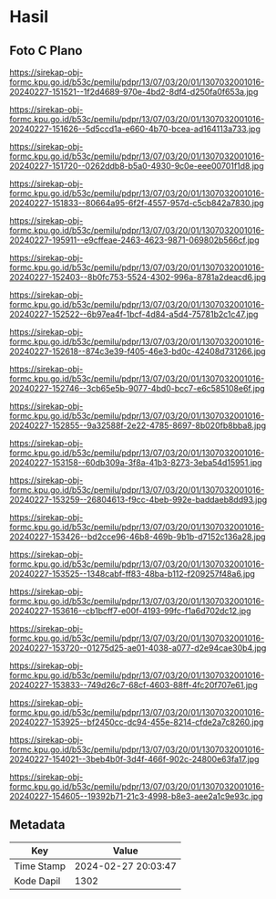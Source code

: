 # Hasil

## Foto C Plano

https://sirekap-obj-formc.kpu.go.id/b53c/pemilu/pdpr/13/07/03/20/01/1307032001016-20240227-151521--1f2d4689-970e-4bd2-8df4-d250fa0f653a.jpg

https://sirekap-obj-formc.kpu.go.id/b53c/pemilu/pdpr/13/07/03/20/01/1307032001016-20240227-151626--5d5ccd1a-e660-4b70-bcea-ad164113a733.jpg

https://sirekap-obj-formc.kpu.go.id/b53c/pemilu/pdpr/13/07/03/20/01/1307032001016-20240227-151720--0262ddb8-b5a0-4930-9c0e-eee00701f1d8.jpg

https://sirekap-obj-formc.kpu.go.id/b53c/pemilu/pdpr/13/07/03/20/01/1307032001016-20240227-151833--80664a95-6f2f-4557-957d-c5cb842a7830.jpg

https://sirekap-obj-formc.kpu.go.id/b53c/pemilu/pdpr/13/07/03/20/01/1307032001016-20240227-195911--e9cffeae-2463-4623-9871-069802b566cf.jpg

https://sirekap-obj-formc.kpu.go.id/b53c/pemilu/pdpr/13/07/03/20/01/1307032001016-20240227-152403--8b0fc753-5524-4302-996a-8781a2deacd6.jpg

https://sirekap-obj-formc.kpu.go.id/b53c/pemilu/pdpr/13/07/03/20/01/1307032001016-20240227-152522--6b97ea4f-1bcf-4d84-a5d4-75781b2c1c47.jpg

https://sirekap-obj-formc.kpu.go.id/b53c/pemilu/pdpr/13/07/03/20/01/1307032001016-20240227-152618--874c3e39-f405-46e3-bd0c-42408d731266.jpg

https://sirekap-obj-formc.kpu.go.id/b53c/pemilu/pdpr/13/07/03/20/01/1307032001016-20240227-152746--3cb65e5b-9077-4bd0-bcc7-e6c585108e6f.jpg

https://sirekap-obj-formc.kpu.go.id/b53c/pemilu/pdpr/13/07/03/20/01/1307032001016-20240227-152855--9a32588f-2e22-4785-8697-8b020fb8bba8.jpg

https://sirekap-obj-formc.kpu.go.id/b53c/pemilu/pdpr/13/07/03/20/01/1307032001016-20240227-153158--60db309a-3f8a-41b3-8273-3eba54d15951.jpg

https://sirekap-obj-formc.kpu.go.id/b53c/pemilu/pdpr/13/07/03/20/01/1307032001016-20240227-153259--26804613-f9cc-4beb-992e-baddaeb8dd93.jpg

https://sirekap-obj-formc.kpu.go.id/b53c/pemilu/pdpr/13/07/03/20/01/1307032001016-20240227-153426--bd2cce96-46b8-469b-9b1b-d7152c136a28.jpg

https://sirekap-obj-formc.kpu.go.id/b53c/pemilu/pdpr/13/07/03/20/01/1307032001016-20240227-153525--1348cabf-ff83-48ba-b112-f209257f48a6.jpg

https://sirekap-obj-formc.kpu.go.id/b53c/pemilu/pdpr/13/07/03/20/01/1307032001016-20240227-153616--cb1bcff7-e00f-4193-99fc-f1a6d702dc12.jpg

https://sirekap-obj-formc.kpu.go.id/b53c/pemilu/pdpr/13/07/03/20/01/1307032001016-20240227-153720--01275d25-ae01-4038-a077-d2e94cae30b4.jpg

https://sirekap-obj-formc.kpu.go.id/b53c/pemilu/pdpr/13/07/03/20/01/1307032001016-20240227-153833--749d26c7-68cf-4603-88ff-4fc20f707e61.jpg

https://sirekap-obj-formc.kpu.go.id/b53c/pemilu/pdpr/13/07/03/20/01/1307032001016-20240227-153925--bf2450cc-dc94-455e-8214-cfde2a7c8260.jpg

https://sirekap-obj-formc.kpu.go.id/b53c/pemilu/pdpr/13/07/03/20/01/1307032001016-20240227-154021--3beb4b0f-3d4f-466f-902c-24800e63fa17.jpg

https://sirekap-obj-formc.kpu.go.id/b53c/pemilu/pdpr/13/07/03/20/01/1307032001016-20240227-154605--19392b71-21c3-4998-b8e3-aee2a1c9e93c.jpg


## Metadata

| Key        | Value               |
| ---------- | ------------------- |
| Time Stamp | 2024-02-27 20:03:47 |
| Kode Dapil | 1302                |




